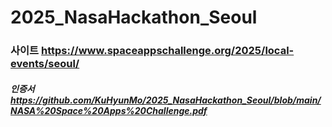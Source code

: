 # 2025_NasaHackathon_Seoul
### 사이트 https://www.spaceappschallenge.org/2025/local-events/seoul/

##### 인증서 https://github.com/KuHyunMo/2025_NasaHackathon_Seoul/blob/main/NASA%20Space%20Apps%20Challenge.pdf
